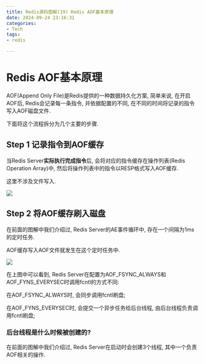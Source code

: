 ```yaml
---
title: Redis源码图解(19) Redis AOF基本原理
date: 2024-09-24 23:16:31
categories:
- Tech
tags:
- redis

---
```


# Redis AOF基本原理

AOF(Append Only File)是Redis提供的一种数据持久化方案, 简单来说, 在开启AOF后, Redis会记录每一条指令, 并依据配置的不同, 在不同的时间将记录的指令写入AOF磁盘文件.

下面将这个流程拆分为几个主要的步骤.

## Step 1 记录指令到AOF缓存

当Redis Server**实际执行完成指令**后, 会将对应的指令缓存在操作列表(Redis Operation Array)中, 然后将操作列表中的指令以RESP格式写入AOF缓存.

这里不涉及文件写入.

![](aof_buffer.png)

## Step 2 将AOF缓存刷入磁盘

在前面的图解中我们介绍过, Redis Server的AE事件循环中, 存在一个间隔为1ms的定时任务.

AOF缓存写入AOF文件就发生在这个定时任务中.

![](buf_to_fd.png)

在上图中可以看到, Redis Server在配置为AOF_FSYNC_ALWAYS和AOF_FYNS_EVERYSEC时调用fcntl的方式不同:

在AOF_FSYNC_ALWAYS时, 会同步调用fcntl刷盘;

在AOF_FYNS_EVERYSEC时, 会提交一个异步任务给后台线程, 由后台线程负责调用fcntl刷盘;

### 后台线程是什么时候被创建的?

在前面的图解中我们介绍过, Redis Server在启动时会创建3个线程, 其中一个负责AOF相关的操作.
